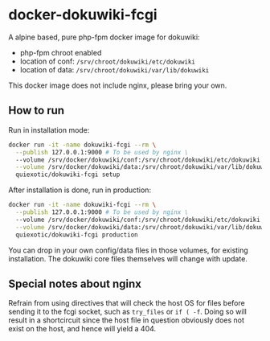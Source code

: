 # docker-dokuwiki-fcgi

A alpine based, pure php-fpm docker image for dokuwiki:

+ php-fpm chroot enabled
+ location of conf: `/srv/chroot/dokuwiki/etc/dokuwiki`
+ location of data: `/srv/chroot/dokuwiki/var/lib/dokuwiki`

This docker image does not include nginx, please bring your own.

## How to run

Run in installation mode:
```sh
docker run -it -name dokuwiki-fcgi --rm \
  --publish 127.0.0.1:9000 # To be used by nginx \
  --volume /srv/docker/dokuwiki/conf:/srv/chroot/dokuwiki/etc/dokuwiki \
  --volume /srv/docker/dokuwiki/data:/srv/chroot/dokuwiki/var/lib/dokuwiki \
  quiexotic/dokuwiki-fcgi setup
```

After installation is done, run in production:
```sh
docker run -it -name dokuwiki-fcgi --rm \
  --publish 127.0.0.1:9000 # To be used by nginx \
  --volume /srv/docker/dokuwiki/conf:/srv/chroot/dokuwiki/etc/dokuwiki \
  --volume /srv/docker/dokuwiki/data:/srv/chroot/dokuwiki/var/lib/dokuwiki \
  quiexotic/dokuwiki-fcgi production
```

You can drop in your own config/data files in those volumes, for existing installation. The dokuwiki core files themselves will change with update.

## Special notes about nginx

Refrain from using directives that will check the host OS for files before sending it to the fcgi socket, such as `try_files` or `if ( -f`. Doing so will result in a shortcircuit since the host file in question obviously does not exist on the host, and hence will yield a 404.


